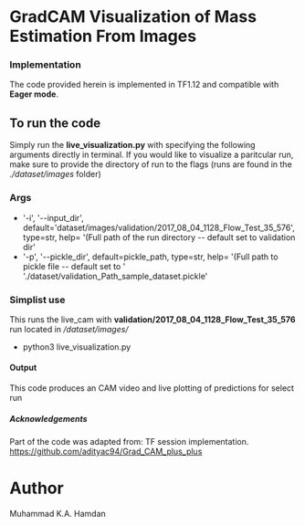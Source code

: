 # GradCAM Visualization of Mass Estimation From Images
### Implementation
The code provided herein is implemented in TF1.12 and compatible with **Eager mode**.

## To run the code
Simply run the **live_visualization.py** with specifying the following arguments directly in terminal.
If you would like to visualize a paritcular run, make sure to provide the directory of run to the flags (runs are found in the  *./dataset/images* folder)

### Args
* '-i', '--input_dir', default='dataset/images/validation/2017_08_04_1128_Flow_Test_35_576', type=str, help= '(Full path of the run directory -- default set to validation dir'
*  '-p', '--pickle_dir', default=pickle_path, type=str, help= '(Full path to pickle file -- default set to '
                                                                       './dataset/validation_Path_sample_dataset.pickle'
                                                                       
### Simplist use  
This runs the live_cam with **validation/2017_08_04_1128_Flow_Test_35_576** run located in *_/dataset/images/_* 
 - python3 live_visualization.py

#### Output
This code produces an CAM video and live plotting of predictions for select run

##### Acknowledgements
Part of the code was adapted from:
TF session implementation.
https://github.com/adityac94/Grad_CAM_plus_plus


# Author
Muhammad K.A. Hamdan
